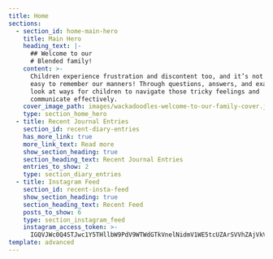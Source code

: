 ```yaml
---
title: Home
sections:
  - section_id: home-main-hero
    title: Main Hero
    heading_text: |-
      ## Welcome to our
      # Blended family!
    content: >-
      Children experience frustration and discontent too, and it’s not always
      easy to remember our manners! Through questions, answers, and examples we
      look at ways for children to navigate those tricky feelings and
      communicate effectively.
    cover_image_path: images/wackadoodles-welcome-to-our-family-cover.jpg
    type: section_home_hero
  - title: Recent Journal Entries
    section_id: recent-diary-entries
    has_more_link: true
    more_link_text: Read more
    show_section_heading: true
    section_heading_text: Recent Journal Entries
    entries_to_show: 2
    type: section_diary_entries
  - title: Instagram Feed
    section_id: recent-insta-feed
    show_section_heading: true
    section_heading_text: Recent Feed
    posts_to_show: 6
    type: section_instagram_feed
    instagram_access_token: >-
      IGQVJWc0Q4STJwc1Y5THllbW9PdV9WTWdGTkVnelNidmV1WE5tcUZArSVVhZAjVkVlVQbDF2QWZAqZA1JuY0RDNnNSMU5taWFKSlM4djVKSTJTUTFXUXphOGlpSHlJc0tRRkh1cnJBQTJn
template: advanced
---
```

